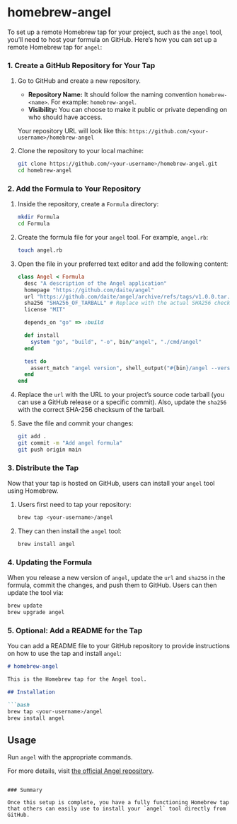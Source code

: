# homebrew-angel
To set up a remote Homebrew tap for your project, such as the `angel` tool, you’ll need to host your formula on GitHub. Here’s how you can set up a remote Homebrew tap for `angel`:

### 1. Create a GitHub Repository for Your Tap

1. Go to GitHub and create a new repository.

   - **Repository Name:** It should follow the naming convention `homebrew-<name>`. For example: `homebrew-angel`.
   - **Visibility:** You can choose to make it public or private depending on who should have access.

   Your repository URL will look like this: `https://github.com/<your-username>/homebrew-angel`

2. Clone the repository to your local machine:

   ```bash
   git clone https://github.com/<your-username>/homebrew-angel.git
   cd homebrew-angel
   ```

### 2. Add the Formula to Your Repository

1. Inside the repository, create a `Formula` directory:

   ```bash
   mkdir Formula
   cd Formula
   ```

2. Create the formula file for your `angel` tool. For example, `angel.rb`:

   ```bash
   touch angel.rb
   ```

3. Open the file in your preferred text editor and add the following content:

   ```ruby
   class Angel < Formula
     desc "A description of the Angel application"
     homepage "https://github.com/daite/angel"
     url "https://github.com/daite/angel/archive/refs/tags/v1.0.0.tar.gz" # Replace with the actual URL to the source code tarball
     sha256 "SHA256_OF_TARBALL" # Replace with the actual SHA256 checksum
     license "MIT"

     depends_on "go" => :build

     def install
       system "go", "build", "-o", bin/"angel", "./cmd/angel"
     end

     test do
       assert_match "angel version", shell_output("#{bin}/angel --version")
     end
   end
   ```

4. Replace the `url` with the URL to your project’s source code tarball (you can use a GitHub release or a specific commit). Also, update the `sha256` with the correct SHA-256 checksum of the tarball.

5. Save the file and commit your changes:

   ```bash
   git add .
   git commit -m "Add angel formula"
   git push origin main
   ```

### 3. Distribute the Tap

Now that your tap is hosted on GitHub, users can install your `angel` tool using Homebrew.

1. Users first need to tap your repository:

   ```bash
   brew tap <your-username>/angel
   ```

2. They can then install the `angel` tool:

   ```bash
   brew install angel
   ```

### 4. Updating the Formula

When you release a new version of `angel`, update the `url` and `sha256` in the formula, commit the changes, and push them to GitHub. Users can then update the tool via:

```bash
brew update
brew upgrade angel
```

### 5. Optional: Add a README for the Tap

You can add a README file to your GitHub repository to provide instructions on how to use the tap and install `angel`:

```markdown
# homebrew-angel

This is the Homebrew tap for the Angel tool.

## Installation

```bash
brew tap <your-username>/angel
brew install angel
```

## Usage

Run `angel` with the appropriate commands.

For more details, visit [the official Angel repository](https://github.com/daite/angel).
```

### Summary

Once this setup is complete, you have a fully functioning Homebrew tap that others can easily use to install your `angel` tool directly from GitHub.
